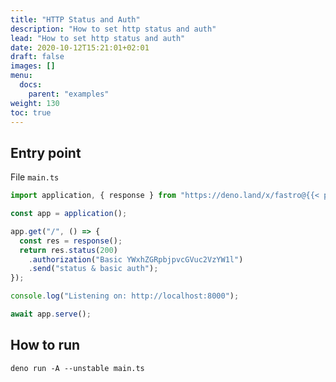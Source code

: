 ```yaml
---
title: "HTTP Status and Auth"
description: "How to set http status and auth"
lead: "How to set http status and auth"
date: 2020-10-12T15:21:01+02:01
draft: false
images: []
menu:
  docs:
    parent: "examples"
weight: 130
toc: true
---
```


## Entry point

File `main.ts`

```ts
import application, { response } from "https://deno.land/x/fastro@{{< param fastroVersion >}}/server/mod.ts";

const app = application();

app.get("/", () => {
  const res = response();
  return res.status(200)
    .authorization("Basic YWxhZGRpbjpvcGVuc2VzYW1l")
    .send("status & basic auth");
});

console.log("Listening on: http://localhost:8000");

await app.serve();
```

## How to run

```shell
deno run -A --unstable main.ts
```

